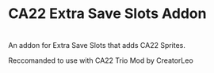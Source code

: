 # CA22 Extra Save Slots Addon
#
An addon for Extra Save Slots that adds CA22 Sprites. 

Reccomanded to use with CA22 Trio Mod by CreatorLeo
